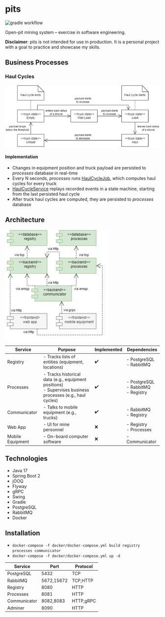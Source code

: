 # pits

![gradle workflow](https://github.com/vkremianskii/pits/actions/workflows/gradle.yml/badge.svg)

Open-pit mining system – exercise in software engineering.

**Disclaimer**: pits is not intended for use in production. It is a personal project with a goal to practice and showcase my skills.

## Business Processes

### Haul Cycles

![State diagram](doc/haul-cycles.jpg)

#### Implementation

- Changes in equipment position and truck payload are persisted to *processes* database in real-time
- Every N seconds, *processes* runs [HaulCycleJob](processes/src/main/java/com/github/vkremianskii/pits/processes/job/HaulCycleJob.java), which computes haul cycles for every truck
- [HaulCycleService](processes/src/main/java/com/github/vkremianskii/pits/processes/logic/HaulCycleService.java) replays recorded events in a state machine, starting from the last persisted haul cycle
- After truck haul cycles are computed, they are persisted to *processes* database

## Architecture

![Component diagram](doc/components.jpg)

|Service|Purpose|Implemented|Dependencies|
|-|-|-|-|
|Registry|- Tracks lists of entities (equipment, locations)|:heavy_check_mark:|- PostgreSQL<br>- RabbitMQ|
|Processes|- Tracks historical data (e.g., equipment positions)<br>- Supervises business processes (e.g., haul cycles)|:heavy_check_mark:|- PostgreSQL<br>- RabbitMQ<br>- Registry|
|Communicator|- Talks to mobile equipment (e.g., trucks)|:heavy_check_mark:|- RabbitMQ<br>- Registry|
|Web App|- UI for mine personnel|:x:|- Registry<br>- Processes|
|Mobile Equipment|- On-board computer software|:x:|- Communicator|

## Technologies

- Java 17
- Spring Boot 2
- jOOQ
- Flyway
- gRPC
- Swing
- Gradle
- PostgreSQL
- RabbitMQ
- Docker

## Installation

- `docker-compose -f docker/docker-compose.yml build registry processes communicator`
- `docker-compose -f docker/docker-compose.yml up -d`

|Service|Port|Protocol|
|-|-|-|
|PostgreSQL|5432|TCP|
|RabbitMQ|5672,15672|TCP,HTTP|
|Registry|8080|HTTP|
|Processes|8081|HTTP|
|Communicator|8082,8083|HTTP,gRPC|
|Adminer|8090|HTTP|
